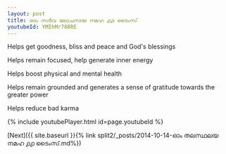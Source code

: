 ```yaml
---
layout: post
title: ഓം സർവ ലോചനായ നമഹ ൧൧ ടൈംസ്
youtubeId: YMIhMr708RE
---
```

 
 
Helps get goodness, bliss and peace and God's blessings
 
Helps remain focused, help generate inner energy 
 
Helps boost physical and mental health 
 
Helps remain grounded and generates a sense of gratitude towards the greater power 
 
Helps reduce bad karma
 
 
 
 


{% include youtubePlayer.html id=page.youtubeId %}
 
[Next]({{ site.baseurl }}{% link  split2/_posts/2014-10-14-ഓം തലസ്ഥലയ നമഹ ൧൧ ടൈംസ്.md%})
 
